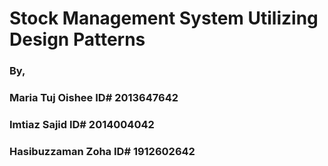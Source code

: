 # Stock Management System Utilizing Design Patterns


### By, 
### Maria Tuj Oishee           		  ID# 2013647642
### Imtiaz Sajid					  ID# 2014004042
### Hasibuzzaman Zoha			  ID# 1912602642
